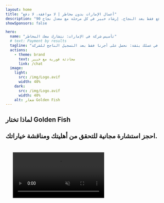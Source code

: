 ```yaml
---
layout: home
title: "أعمال الإمارات بدون مخاطر | لا موافقة، لا دفع"
description: "نموذج ثوري لتأسيس الشركات في الإمارات: تدفع فقط بعد النجاح. إرشاد خبير في كل مرحلة مع معدل نجاح 90%+."
showSponsors: false

hero:
  name: "تأسيس شركة في الإمارات: نتشارك معك المخاطر"
  # text: Payment by results
  tagline: "استثمر في عملك بثقة: نحصل على أجرنا فقط بعد التسجيل الناجح للشركة. <span class='hl'>نجاحك هو هدفنا الوحيد</span>."
  actions:
    - theme: brand
      text: محادثة فورية مع خبير
      link: /chat
  image:
    light:
      src: /img/Logo.avif
      width: 40%
    dark:
      src: /img/Logo.avif
      width: 40%
    alt: شعار Golden Fish
---
```


<FeatureBlock :card="{
  title: 'مزاياك — مسؤوليتنا',
  details: 'تقدم الإمارات العربية المتحدة مزايا عديدة لرجال الأعمال والمستثمرين الدوليين الساعين لبيئة أعمال مواتية. \n\n* معدلات ضريبية منخفضة: 9% فقط ضريبة الشركات و5% ضريبة القيمة المضافة بدون ضريبة دخل شخصي\n* 100% ملكية أجنبية: سيطرة كاملة على شركتك بدون شركاء محليين\n* لا قيود على العملة: إعادة تحويل الأرباح وتبديل العملات بدون قيود\n\n[عرض القائمة الكاملة](/uae-business/company-registration/benefits-problems#benefits-of-doing-business-in-the-uae)',
  link: '/uae-business/company-registration/benefits-problems#benefits-of-doing-business-in-the-uae',
  src: {
    light: '/img/iStock-1331100622.jpg',
    dark: '/img/iStock-1203821481.avif',
    width: '100%'
  },
  inversion: false
}" />

<FeatureBlock :card="{
  title: 'التحديات التي نواجهها معاً',
  details: 'بينما تقدم الإمارات مزايا كثيرة، يجب على الشركات أن تكون على دراية بالتحديات المحتملة عند تأسيس العمليات. \n\n* بيئة تنظيمية معقدة: لوائح مختلفة عبر الإمارات والمناطق الحرة\n* متطلبات الجوهر الاقتصادي: موظفون محليون ومساحة مكتبية فعلية مطلوبة لأنشطة معينة\n* تكاليف أولية عالية: رسوم التسجيل والتوثيق وإيجار المكاتب الإلزامي\n\n[عرض القائمة الكاملة](/uae-business/company-registration/benefits-problems#disadvantages-of-doing-business-in-the-uae)',
  link: '/uae-business/company-registration/benefits-problems#disadvantages-of-doing-business-in-the-uae',
  src: {
      light: '/img/iStock-1299393716.avif',
      dark: '/img/iStock-2149731304.avif',
    width: '100%'
  },
  inversion: true
}" />

<FeatureBlock :card="{
  title: 'دعم شامل: خطوة بخطوة معك',
  details: 'دليل شامل لتأسيس الشركات في **المنطقة الحرة، الخارجية، البر الرئيسي، الفرع**. \n\n* 100% ملكية أجنبية متاحة في المناطق الحرة والبر الرئيسي\n* معدلات ضريبية منخفضة - 9% فقط ضريبة الشركات\n* لا قيود على العملة - إعادة تحويل رؤوس الأموال بسهولة\n\n[تعلم المزيد](/uae-business/company-registration/overview)',
  link: '/uae-business/company-registration/overview',
  src: {
    light: '/video/iStock-1204982076.mp4',
    dark: '/video/iStock-1269162753.mp4',
    width: '100%'
  },
  inversion: false
}" />

<FeatureCards :features="[
  {
    title: 'فتح حساب مصرفي',
    details: 'افتح بسهولة **حسابات مصرفية** تجارية أو شخصية مع البنوك الموثوقة في الإمارات.',
    items: [
      'خدمات PRO شاملة للموافقات الحكومية',
      'إعداد حزمة مصرفية كاملة',
      'معدل نجاح 96%'
    ],
    linkText: 'تعلم المزيد',
    link: '/uae-business/offer/banking/',
    icon: {
      light: '/img/iStock-2153786564.avif',
      dark: '/img/iStock-2166793628.avif',
      alt: 'الخدمات المصرفية'
    }
  },
  {
    title: 'Golden Visa والإقامة',
    details: 'احصل على **Golden Visa** الإماراتية للإقامة طويلة الأمد مع عملية تقديم سلسة.',
    items: [
      '**لا حاجة لدخول الإمارات كل 6 أشهر**',
      'صالحة لمدة 10 سنوات مع خيار التجديد عند الحفاظ على الشروط المؤهلة',
      'معدل نجاح 92%'
    ],
    linkText: 'تعلم المزيد',
    link: '/uae-business/offer/golden-visa/',
    icon: {
      light: '/img/iStock-1312241253.avif',
      dark: '/img/ILONMASKID.webp',
      alt: 'خدمات التأشيرة'
    }
  },
  {
    title: 'استكشف المزيد من خدماتنا المؤسسية',
    details: '',
    items: [],
    linkText: 'تعلم المزيد',
    link: '/uae-business/company-registration/insights/incorporation-steps',
    icon: {
      light: '/img/iStock-473502112.avif',
      dark: '/img/iStock-1160827423.avif',
      alt: 'المزيد من الخدمات'
    }
  }
]" />

## لماذا تختار Golden Fish

<BenefitsList :features="[
  {
    icon: '🏢',
    title: 'خبرة محلية في دولة الإمارات',
    text: 'متخصصون مخصصون في دبي يقدمون إرشادات خبيرة خلال كل خطوة من خطوات العملية.'
  },
  {
    icon: '📊',
    title: 'معدل نجاح مثبت',
    text: 'أكثر من 90% معدل موافقة مع مئات التأشيرات والحسابات المصرفية وتسجيلات الشركات الصادرة من خلال معالجتنا المتميزة.'
  },
  {
    icon: '💸',
    title: '**رسوم مبنية على النجاح**',
    text: '[ادفع فقط بعد الموافقة](/uae-business/benefits/success-based-fees). شفافية كاملة بدون تكاليف خفية.'
  },
]" />

## احجز استشارة مجانية للتحقق من أهليتك ومناقشة خياراتك.

<video  autoplay muted playsinline style="padding: 24px" >
  <source src="/img/iStock-2185906461.mp4" type="video/mp4">
</video>

<ContactForm buttonText="تحدث مع خبير" />

<!-- <ImageGrid :images="[
  { src: '/img/ILONMASKID.webp', href: './immigration.md', alt: 'هجرة دولة الإمارات العربية المتحدة' },
  { src: '/img/ILONMASKID.webp', href: './immigration.md', alt: 'هجرة دولة الإمارات العربية المتحدة' },
]"/> -->
